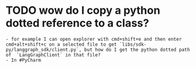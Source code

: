 # TODO wow do I copy a python dotted reference to a class?
	- for example I can open explorer with cmd+shift+e and then enter cmd+alt+shift+c on a selected file to get `libs/sdk-py/langgraph_sdk/client.py`, but how do I get the python dotted path of  `LangGraphClient` in that file?
	- In #PyCharm